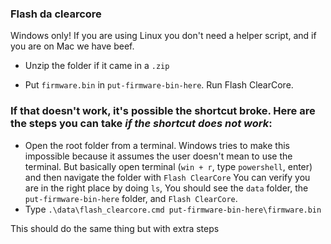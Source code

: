 ### Flash da clearcore

Windows only! If you are using Linux you don't need a helper script, and if you are on Mac we have beef.

- Unzip the folder if it came in a `.zip`

- Put `firmware.bin` in `put-firmware-bin-here`. Run Flash ClearCore.

### If that doesn't work, it's possible the shortcut broke. Here are the steps you can take _if the shortcut does not work_:

- Open the root folder from a terminal. Windows tries to make this impossible because it assumes the user doesn't mean 
to use the terminal. But basically open terminal (`win + r`, type `powershell`, enter) and then navigate the folder with `Flash ClearCore`
You can verify you are in the right place by doing `ls`, You should see the `data` folder, the `put-firmware-bin-here` folder,
and `Flash ClearCore`.
- Type `.\data\flash_clearcore.cmd put-firmware-bin-here\firmware.bin`


This should do the same thing but with extra steps 

